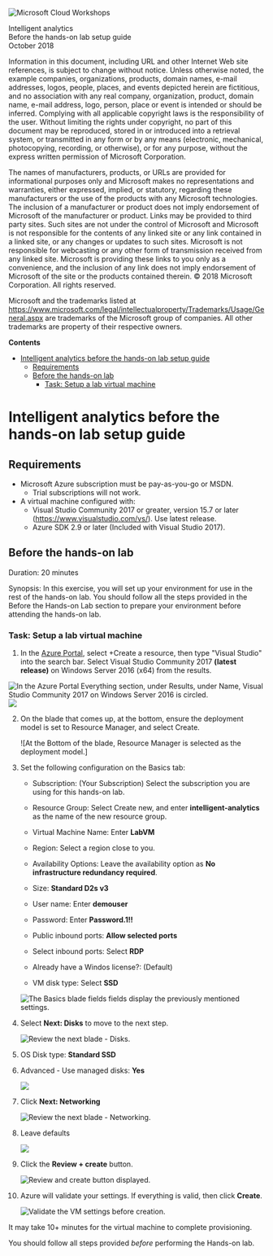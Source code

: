 ![](https://github.com/Microsoft/MCW-Template-Cloud-Workshop/raw/master/Media/ms-cloud-workshop.png "Microsoft Cloud Workshops")

<div class="MCWHeader1">
Intelligent analytics
</div>

<div class="MCWHeader2">
Before the hands-on lab setup guide
</div>

<div class="MCWHeader3">
October 2018
</div>

Information in this document, including URL and other Internet Web site references, is subject to change without notice. Unless otherwise noted, the example companies, organizations, products, domain names, e-mail addresses, logos, people, places, and events depicted herein are fictitious, and no association with any real company, organization, product, domain name, e-mail address, logo, person, place or event is intended or should be inferred. Complying with all applicable copyright laws is the responsibility of the user. Without limiting the rights under copyright, no part of this document may be reproduced, stored in or introduced into a retrieval system, or transmitted in any form or by any means (electronic, mechanical, photocopying, recording, or otherwise), or for any purpose, without the express written permission of Microsoft Corporation.

The names of manufacturers, products, or URLs are provided for informational purposes only and Microsoft makes no representations and warranties, either expressed, implied, or statutory, regarding these manufacturers or the use of the products with any Microsoft technologies. The inclusion of a manufacturer or product does not imply endorsement of Microsoft of the manufacturer or product. Links may be provided to third party sites. Such sites are not under the control of Microsoft and Microsoft is not responsible for the contents of any linked site or any link contained in a linked site, or any changes or updates to such sites. Microsoft is not responsible for webcasting or any other form of transmission received from any linked site. Microsoft is providing these links to you only as a convenience, and the inclusion of any link does not imply endorsement of Microsoft of the site or the products contained therein.
© 2018 Microsoft Corporation. All rights reserved.

Microsoft and the trademarks listed at <https://www.microsoft.com/legal/intellectualproperty/Trademarks/Usage/General.aspx> are trademarks of the Microsoft group of companies. All other trademarks are property of their respective owners.

**Contents**

<!-- TOC -->

- [Intelligent analytics before the hands-on lab setup guide](#intelligent-analytics-before-the-hands-on-lab-setup-guide)
    - [Requirements](#requirements)
    - [Before the hands-on lab](#before-the-hands-on-lab)
        - [Task: Setup a lab virtual machine](#task-2-setup-a-lab-virtual-machine)
<!-- /TOC -->

# Intelligent analytics before the hands-on lab setup guide

## Requirements

- Microsoft Azure subscription must be pay-as-you-go or MSDN.
  - Trial subscriptions will not work.
- A virtual machine configured with:
  - Visual Studio Community 2017 or greater, version 15.7 or later (<https://www.visualstudio.com/vs/>).  Use latest release.
  - Azure SDK 2.9 or later (Included with Visual Studio 2017).

## Before the hands-on lab

Duration: 20 minutes

Synopsis: In this exercise, you will set up your environment for use in the rest of the hands-on lab. You should follow all the steps provided in the Before the Hands-on Lab section to prepare your environment before attending the hands-on lab.

### Task: Setup a lab virtual machine 

1. In the [Azure Portal](https://portal.azure.com/), select +Create a resource, then type "Visual Studio" into the search bar. Select Visual Studio Community 2017 **(latest release)** on Windows Server 2016 (x64) from the results. 

![In the Azure Portal Everything section, under Results, under Name, Visual Studio Community 2017 on Windows Server 2016 is circled.](media/2019-03-20-10-21-21.png)
![](media/2019-03-20-10-27-57.png)

2. On the blade that comes up, at the bottom, ensure the deployment model is set to Resource Manager, and select Create.

    ![At the Bottom of the blade, Resource Manager is selected as the deployment model.] 

3. Set the following configuration on the Basics tab:

    - Subscription: (Your Subscription) Select the subscription you are using for this hands-on lab.
    
    - Resource Group: Select Create new, and enter **intelligent-analytics** as the name of the new resource group.

    - Virtual Machine Name: Enter **LabVM**

    - Region: Select a region close to you.

    - Availability Options:  Leave the availability option as **No infrastructure redundancy required**.

    - Size: **Standard D2s v3**

    - User name: Enter **demouser**

    - Password: Enter **Password.1!!**

    - Public inbound ports: **Allow selected ports**

    - Select inbound ports: Select **RDP**

    - Already have a Windos license?: (Default)

    - VM disk type: Select **SSD**

    ![The Basics blade fields fields display the previously mentioned settings.](media/2019-03-20-10-50-25.png)

4. Select **Next: Disks** to move to the next step. 

    ![Review the next blade - Disks.](media/2019-03-20-10-53-39.png)

5. OS Disk type: **Standard SSD**

6. Advanced - Use managed disks: **Yes**

    ![](media/2019-03-20-11-28-25.png)

7. Click **Next: Networking**

    ![Review the next blade - Networking.](media/2019-03-20-11-18-33.png)

8. Leave defaults

    ![](media/2019-03-20-11-20-21.png)

9. Click the **Review + create** button.

    ![Review and create button displayed.](media/2019-03-20-11-23-20.png)

10. Azure will validate your settings.  If everything is valid, then click **Create**.

    ![Validate the VM settings before creation.](media/2019-03-20-15-18-30.png)

It may take 10+ minutes for the virtual machine to complete provisioning.

You should follow all steps provided *before* performing the Hands-on lab.
